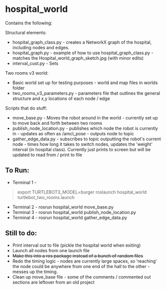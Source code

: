 # hospital_world

Contains the following:

Structural elements:
* hospital_graph_class.py - creates a NetworkX graph of the hospital, including nodes and edges.
* hospital_graph.py - example of how to use hospital_graph_class.py - matches the Hospital_world_graph_sketch.jpg (with minor edits)
* interval_cust.py - Sets 

Two rooms v3 world:
* Basic world set up for testing purposes - world and map files in worlds folder
* two_rooms_v3_parameters.py - parameters file that outlines the general structure and x,y locations of each node / edge

Scripts that do stuff:
* move_base.py - Moves the robot around in the world - currently set up to move back and forth between two rooms
* publish_node_location.py - publishes which node the robot is currently in - updates as often as /amcl_pose - outputs node to topic 
* gather_edge_data.py - subscribes to topic outputting the robot's current node - times how long it takes to switch nodes, updates the 'weight' interval (in hospital class). Currently just prints to screen but will be updated to read from / print to file


 To Run:
-
* Terminal 1 - 
> export TURTLEBOT3_MODEL=burger
> roslaunch hospital_world turtlebot_two_rooms.launch
* Terminal 2 - rosrun hospital_world move_base.py
* Terminal 3 - rosrun hospital_world publish_node_location.py 
* Terminal 4 - rosrun hospital_world gather_edge_data.py

Still to do:
- 
* Print interval out to file (pickle the hospital world when exiting)
* Launch all nodes from one launch file
* ~~Make this into a ros package instead of a bunch of random files~~
* Redo the timing logic - nodes are currently large spaces, so 'reaching' the node could be anywhere from one end of the hall to the other - messes up the timing.
* Clean up move_base file - some of the comments / commented out sections are leftover from an old project
